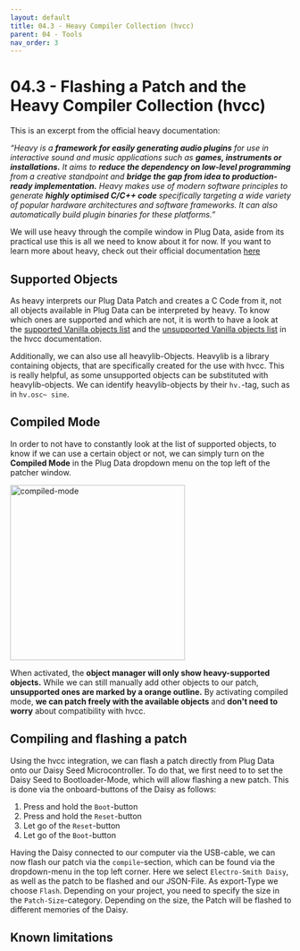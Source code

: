 ```yaml
---
layout: default
title: 04.3 - Heavy Compiler Collection (hvcc)
parent: 04 - Tools
nav_order: 3
---
```


# 04.3 - Flashing a Patch and the Heavy Compiler Collection (hvcc)

This is an excerpt from the official heavy documentation:

_“Heavy is a **framework for easily generating audio plugins** for use in interactive sound and music applications such as **games, instruments or installations.**
It aims to **reduce the dependency on low-level programming** from a creative standpoint and **bridge the gap from idea to production-ready implementation.**
Heavy makes use of modern software principles to generate **highly optimised C/C++ code** specifically targeting a wide variety of popular hardware architectures and software frameworks. It can also automatically build plugin binaries for these platforms.”_

We will use heavy through the compile window in Plug Data, aside from its practical use this is all we need to know about it for now. If you want to learn more about heavy, check out their official documentation [here](https://github.com/Wasted-Audio/hvcc) 


## Supported Objects

As heavy interprets our Plug Data Patch and creates a C Code from it, not all objects available in Plug Data can be interpreted by heavy. To know which ones are supported and which are not, it is worth to have a look at the [supported Vanilla objects list](https://github.com/Wasted-Audio/hvcc/blob/develop/docs/09.supported_vanilla_objects.md) and the [unsupported Vanilla objects list](https://github.com/Wasted-Audio/hvcc/blob/develop/docs/10.unsupported_vanilla_objects.md) in the hvcc documentation. 

Additionally, we can also use all heavylib-Objects. Heavylib is a library containing objects, that are specifically created for the use with hvcc. This is really helpful, as some unsupported objects can be substituted with heavylib-objects. We can identify heavylib-objects by their `hv.`-tag, such as in `hv.osc~ sine`.

## Compiled Mode

In order to not have to constantly look at the list of supported objects, to know if we can use a certain object or not, we can simply turn on the **Compiled Mode** in the Plug Data dropdown menu on the top left of the patcher window.

<img width="313" alt="compiled-mode" src="https://github.com/user-attachments/assets/7b2cf893-de0e-40b8-a1de-602555127de5" />

When activated, the **object manager will only show heavy-supported objects.** While we can still manually add other objects to our patch, **unsupported ones are marked by a orange outline.** By activating compiled mode, **we can patch freely with the available objects** and **don't need to worry** about compatibility with hvcc.


## Compiling and flashing a patch

Using the hvcc integration, we can flash a patch directly from Plug Data onto our Daisy Seed Microcontroller. To do that, we first need to to set the Daisy Seed to Bootloader-Mode, which will allow flashing a new patch. This is done via the onboard-buttons of the Daisy as follows:

1. Press and hold the `Boot`-button
2. Press and hold the `Reset`-button
3. Let go of the `Reset`-button
4. Let go of the `Boot`-button

Having the Daisy connected to our computer via the USB-cable, we can now flash our patch via the `compile`-section, which can be found via the dropdown-menu in the top left corner. Here we select `Electro-Smith Daisy`, as well as the patch to be flashed and our JSON-File. As export-Type we choose `Flash`. Depending on your project, you need to specify the size in the `Patch-Size`-category. Depending on the size, the Patch will be flashed to different memories of the Daisy.

## Known limitations

